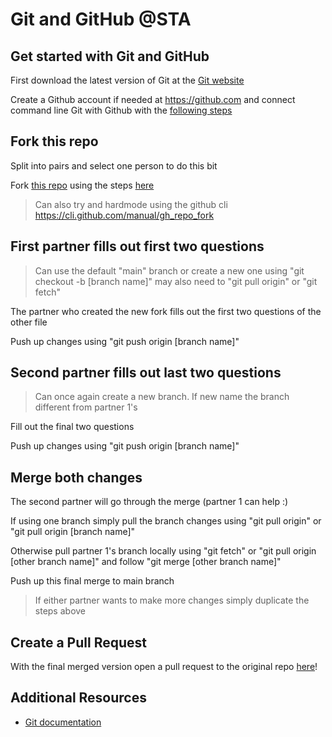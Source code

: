 
# Git and GitHub @STA

## Get started with Git and GitHub
First download the latest version of Git at the [Git website](https://git-scm.com/downloads)

Create a Github account if needed at https://github.com and connect command line Git with Github with the [following steps](https://docs.github.com/en/get-started/quickstart/set-up-git)

## Fork this repo
Split into pairs and select one person to do this bit

Fork [this repo](https://github.com/Freatnor/sta-gitlab) using the steps [here](https://docs.github.com/en/get-started/quickstart/fork-a-repo)

> Can also try and hardmode using the github cli https://cli.github.com/manual/gh_repo_fork

## First partner fills out first two questions
> Can use the default "main" branch or create a new one using "git checkout -b [branch name]"
> may also need to "git pull origin" or "git fetch"
> 
The partner who created the new fork fills out the first two questions of the other file

Push up changes using "git push origin [branch name]"

## Second partner fills out last two questions
> Can once again create a new branch. If new name the branch different from partner 1's
> 
Fill out the final two questions

Push up changes using "git push origin [branch name]"


## Merge both changes
The second partner will go through the merge (partner 1 can help :)

If using one branch simply pull the branch changes using "git pull origin" or "git pull origin [branch name]"

Otherwise pull partner 1's branch locally using "git fetch" or "git pull origin [other branch name]" and follow "git merge [other branch name]"

Push up this final merge to main branch

> If either partner wants to make more changes simply duplicate the steps above

## Create a Pull Request
With the final merged version open a pull request to the original repo [here](https://github.com/Freatnor/sta-gitlab/compare)!

## Additional Resources

- [Git documentation](https://git-scm.com/documentation)
